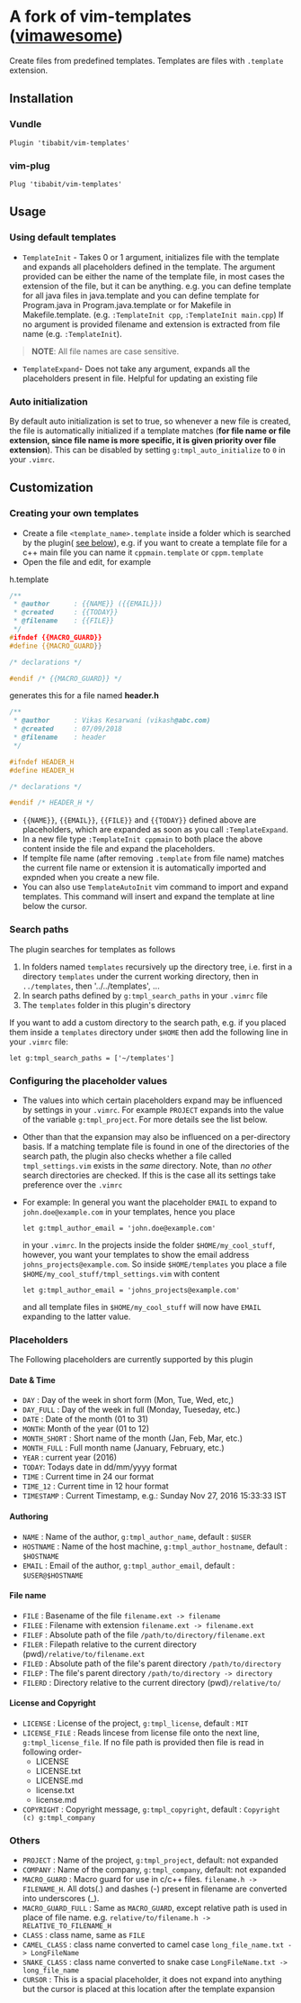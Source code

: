 # A fork of vim-templates ([vimawesome](http://vimawesome.com/plugin/vim-templates-are-made-of))

Create files from predefined templates. Templates are files with `.template` extension.

## Installation

### Vundle

```vim
Plugin 'tibabit/vim-templates'
```

### vim-plug

```vim
Plug 'tibabit/vim-templates'
```

## Usage

### Using default templates

- `TemplateInit` - Takes 0 or 1 argument, initializes file with the template and expands all placeholders defined in the template.
  The argument provided can be either the name of the template file, in most cases the extension of the file, but it can be anything. e.g. you can define template for all java files in java.template and you can define template for Program.java in Program.java.template or for Makefile in Makefile.template. (e.g. `:TemplateInit cpp`, `:TemplateInit main.cpp`)
  If no argument is provided filename and extension is extracted from file name (e.g. `:TemplateInit`).

> **NOTE**: All file names are case sensitive.

- `TemplateExpand`-  Does not take any argument, expands all the placeholders present in file.
  Helpful for updating an existing file

### Auto initialization

By default auto initialization is set to true, so whenever a new file is created,
the file is automatically initialized if a template matches (**for file name or file extension, since file name is more specific, it is given priority over file extension**).
This can be disabled by setting `g:tmpl_auto_initialize` to `0` in your `.vimrc`.

## Customization

### Creating your own templates

- Create a file `<template_name>.template` inside a folder which is searched
  by the plugin( [see below](#search-paths)),
  e.g. if you want to create a template file for a c++ main file you
  can name it `cppmain.template` or `cppm.template`
- Open the file and edit, for example

h.template

```cpp
/**
 * @author      : {{NAME}} ({{EMAIL}})
 * @created     : {{TODAY}}
 * @filename    : {{FILE}}
 */
#ifndef {{MACRO_GUARD}}
#define {{MACRO_GUARD}}

/* declarations */

#endif /* {{MACRO_GUARD}} */
```

generates this for a file named **header.h**

```cpp
/**
 * @author      : Vikas Kesarwani (vikash@abc.com)
 * @created     : 07/09/2018
 * @filename    : header
 */

#ifndef HEADER_H
#define HEADER_H

/* declarations */

#endif /* HEADER_H */
```

- `{{NAME}}`, `{{EMAIL}}`, `{{FILE}}` and `{{TODAY}}`
defined above are placeholders, which are expanded as soon as you call
``:TemplateExpand``.
- In a new file type ``:TemplateInit cppmain`` to both place the above
  content inside the file and expand the placeholders.
- If templte file name (after removing `.template` from file name) matches the current file name or extension it is automatically imported and expnded when you create a new file.
- You can also use `TemplateAutoInit` vim command to import and expand templates. This command will insert and expand the template at line below the cursor.

### Search paths

The plugin searches for templates as follows

1. In folders named `templates` recursively up the directory tree,
   i.e. first in a directory `templates` under the current working
   directory, then in `../templates`, then '../../templates', ...
2. In search paths defined by `g:tmpl_search_paths` in your `.vimrc` file
3. The `templates` folder in this plugin's directory

If you want to add a custom directory to the search path,
e.g. if you placed them inside a ``templates`` directory under ``$HOME`` then
add the following line in your ``.vimrc`` file:

```vim
let g:tmpl_search_paths = ['~/templates']
```

### Configuring the placeholder values

- The values into which certain placeholders expand may be influenced
  by settings in your `.vimrc`. For example `PROJECT` expands into the
  value of the variable `g:tmpl_project`. For more details see the
  list below.
- Other than that the expansion may also be influenced on a per-directory basis.
  If a matching template file is found in one of the directories of the
  search path, the plugin also checks whether a file called `tmpl_settings.vim`
  exists in the *same* directory. Note, than *no other* search directories
  are checked.
  If this is the case all its settings take preference over the ``.vimrc``
- For example: In general you want the placeholder ``EMAIL`` to expand to
  ``john.doe@example.com`` in your templates, hence you place

  ```vim
  let g:tmpl_author_email = 'john.doe@example.com'
  ```

  in your ``.vimrc``.
  In the projects inside the folder `$HOME/my_cool_stuff`, however,
  you want your templates to show the email address ``johns_projects@example.com``.
  So inside ``$HOME/templates`` you place a file ``$HOME/my_cool_stuff/tmpl_settings.vim``
  with content

  ```vim
  let g:tmpl_author_email = 'johns_projects@example.com'
  ```

  and all template files in ``$HOME/my_cool_stuff`` will now have `EMAIL`
  expanding to the latter value.

### Placeholders

The Following placeholders are currently supported by this plugin

#### Date & Time

- `DAY` : Day of the week in short form (Mon, Tue, Wed, etc,)
- `DAY_FULL` : Day of the week in full (Monday, Tueseday, etc.)
- `DATE` : Date of the month (01 to 31)
- `MONTH`: Month of the year (01 to 12)
- `MONTH_SHORT` : Short name of the month (Jan, Feb, Mar, etc.)
- `MONTH_FULL` : Full month name (January, February, etc.)
- `YEAR` : current year (2016)
- `TODAY`: Todays date in dd/mm/yyyy format
- `TIME` : Current time in 24 our format
- `TIME_12` : Current time in 12 hour format
- `TIMESTAMP` : Current Timestamp, e.g.: Sunday Nov 27, 2016 15:33:33 IST

#### Authoring

- `NAME` : Name of the author, `g:tmpl_author_name`, default : `$USER`
- `HOSTNAME` : Name of the host machine, `g:tmpl_author_hostname`, default : `$HOSTNAME`
- `EMAIL` : Email of the author, `g:tmpl_author_email`, default : `$USER@$HOSTNAME`

#### File name

- `FILE` : Basename of the file `filename.ext -> filename`
- `FILEE` : Filename with extension `filename.ext -> filename.ext`
- `FILEF` : Absolute path of the file `/path/to/directory/filename.ext`
- `FILER` : Filepath relative to the current directory (pwd)`/relative/to/filename.ext`
- `FILED` : Absolute path of the file's parent directory `/path/to/directory`
- `FILEP` : The file's parent directory `/path/to/directory -> directory`
- `FILERD` : Directory relative to the current directory (pwd)`/relative/to/`

#### License and Copyright

- `LICENSE` : License of the project, `g:tmpl_license`, default : `MIT`
- `LICENSE_FILE` : Reads lincese from license file onto the next line, `g:tmpl_license_file`. If no file path is provided then file is read in following order-
  - LICENSE
  - LICENSE.txt
  - LICENSE.md
  - license.txt
  - license.md
- `COPYRIGHT` : Copyright message, `g:tmpl_copyright`, default : `Copyright (c) g:tmpl_company`

### Others

- `PROJECT` : Name of the project, `g:tmpl_project`, default: not expanded
- `COMPANY` : Name of the company, `g:tmpl_company`, default: not expanded
- `MACRO_GUARD` : Macro guard for use in c/c++ files. `filename.h -> FILENAME_H`. All dots(.) and dashes (-) present in filename are converted into underscores (_).
- `MACRO_GUARD_FULL` : Same as `MACRO_GUARD`, except relative path is used in place of file name. e.g. `relative/to/filename.h -> RELATIVE_TO_FILENAME_H`
- `CLASS` : class name, same as `FILE`
- `CAMEL_CLASS` : class name converted to camel case `long_file_name.txt -> LongFileName`
- `SNAKE_CLASS` : class name converted to snake case `LongFileName.txt -> long_file_name`
- `CURSOR` : This is a spacial placeholder, it does not expand into anything but the cursor is placed at this location after the template expansion
